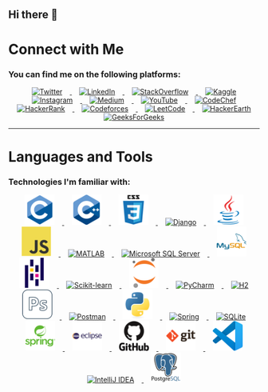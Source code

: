 ## Hi there 👋

<!--
**whateverprem/whateverprem** is a ✨ _special_ ✨ repository because its `README.md` (this file) appears on your GitHub profile.

Here are some ideas to get you started:

- 🔭 I’m currently working on ...
- 🌱 I’m currently learning ...
- 👯 I’m looking to collaborate on ...
- 🤔 I’m looking for help with ...
- 💬 Ask me about ...
- 📫 How to reach me: ...
- 😄 Pronouns: ...
- ⚡ Fun fact: ...
-->
# Connect with Me

### You can find me on the following platforms:

<p align="center">
  <a href="https://twitter.com/whateverprem" target="_blank">
    <img src="https://upload.wikimedia.org/wikipedia/commons/c/c6/X_Twitter_icon.svg" alt="Twitter" height="50" width="60" style="margin: 0 15px;" />
  </a>
  <a href="https://linkedin.com/in/whateverprem" target="_blank">
    <img src="https://upload.wikimedia.org/wikipedia/commons/c/ca/LinkedIn_logo_initials.png" alt="LinkedIn" height="50" width="60" style="margin: 0 15px;" />
  </a>
  <a href="https://stackoverflow.com/users/21084754" target="_blank">
    <img src="https://upload.wikimedia.org/wikipedia/commons/e/ef/Stack_Overflow_icon.svg" alt="StackOverflow" height="50" width="60" style="margin: 0 15px;" />
  </a>
  <a href="https://kaggle.com/whateverprem" target="_blank">
    <img src="https://upload.wikimedia.org/wikipedia/commons/f/f4/Kaggle_Logo.svg" alt="Kaggle" height="50" width="60" style="margin: 0 15px;" />
  </a>
  <a href="https://instagram.com/whateverprem" target="_blank">
    <img src="https://upload.wikimedia.org/wikipedia/commons/9/95/Instagram_logo_2022.svg" alt="Instagram" height="50" width="60" style="margin: 0 15px;" />
  </a>
  <a href="https://medium.com/@whateverprem" target="_blank">
    <img src="https://miro.medium.com/v2/resize:fit:1400/format:webp/1*psYl0y9DUzZWtHzFJLIvTw.png" alt="Medium" height="50" width="60" style="margin: 0 15px;" />
  </a>
  <a href="https://www.youtube.com/c/whatevem" target="_blank">
    <img src="https://upload.wikimedia.org/wikipedia/commons/b/b8/YouTube_Logo_2017.svg" alt="YouTube" height="50" width="60" style="margin: 0 15px;" />
  </a>
  <a href="https://www.codechef.com/users/whateverprem" target="_blank">
    <img src="https://img.icons8.com/?size=100&id=eqDiO9L02aEu&format=png&color=000000" alt="CodeChef" height="50" width="60" style="margin: 0 15px;" />
  </a>
  <a href="https://www.hackerrank.com/whateverprem" target="_blank">
    <img src="https://upload.wikimedia.org/wikipedia/commons/4/40/HackerRank_Icon-1000px.png" alt="HackerRank" height="50" width="60" style="margin: 0 15px;" />
  </a>
  <a href="https://codeforces.com/profile/whateverprem" target="_blank">
    <img src="https://upload.wikimedia.org/wikipedia/commons/b/b1/Codeforces_logo.svg" alt="Codeforces" height="50" width="60" style="margin: 0 15px;" />
  </a>
  <a href="https://www.leetcode.com/whateverprem" target="_blank">
    <img src="https://upload.wikimedia.org/wikipedia/commons/1/19/LeetCode_logo_black.png" alt="LeetCode" height="50" width="60" style="margin: 0 15px;" />
  </a>
  <a href="https://www.hackerearth.com/whateverprem" target="_blank">
    <img src="https://upload.wikimedia.org/wikipedia/commons/e/e8/HackerEarth_logo.png" alt="HackerEarth" height="50" width="60" style="margin: 0 15px;" />
  </a>
  <a href="https://auth.geeksforgeeks.org/user/whateverprem" target="_blank">
    <img src="https://upload.wikimedia.org/wikipedia/commons/4/43/GeeksforGeeks.svg" alt="GeeksForGeeks" height="50" width="60" style="margin: 0 15px;" />
  </a>
</p>

---

# Languages and Tools

### Technologies I'm familiar with:

<p align="center">
  <a href="https://www.cprogramming.com/" target="_blank" rel="noreferrer"> <img src="https://raw.githubusercontent.com/devicons/devicon/master/icons/c/c-original.svg" alt="C" width="60" height="60" style="margin: 0 15px;"/> </a>
  <a href="https://www.w3schools.com/cpp/" target="_blank" rel="noreferrer"> <img src="https://raw.githubusercontent.com/devicons/devicon/master/icons/cplusplus/cplusplus-original.svg" alt="C++" width="60" height="60" style="margin: 0 15px;"/> </a>
  <a href="https://www.w3schools.com/css/" target="_blank" rel="noreferrer"> <img src="https://raw.githubusercontent.com/devicons/devicon/master/icons/css3/css3-original-wordmark.svg" alt="CSS3" width="60" height="60" style="margin: 0 15px;"/> </a>
  <a href="https://www.djangoproject.com/" target="_blank" rel="noreferrer"> <img src="https://cdn.worldvectorlogo.com/logos/django.svg" alt="Django" width="60" height="60" style="margin: 0 15px;"/> </a>
  <a href="https://www.java.com" target="_blank" rel="noreferrer"> <img src="https://raw.githubusercontent.com/devicons/devicon/master/icons/java/java-original.svg" alt="Java" width="60" height="60" style="margin: 0 15px;"/> </a>
  <a href="https://developer.mozilla.org/en-US/docs/Web/JavaScript" target="_blank" rel="noreferrer"> <img src="https://raw.githubusercontent.com/devicons/devicon/master/icons/javascript/javascript-original.svg" alt="JavaScript" width="60" height="60" style="margin: 0 15px;"/> </a>
  <a href="https://www.mathworks.com/" target="_blank" rel="noreferrer"> <img src="https://upload.wikimedia.org/wikipedia/commons/2/21/Matlab_Logo.png" alt="MATLAB" width="60" height="60" style="margin: 0 15px;"/> </a>
  <a href="https://www.microsoft.com/en-us/sql-server" target="_blank" rel="noreferrer"> <img src="https://www.svgrepo.com/show/303229/microsoft-sql-server-logo.svg" alt="Microsoft SQL Server" width="60" height="60" style="margin: 0 15px;"/> </a>
  <a href="https://www.mysql.com/" target="_blank" rel="noreferrer"> <img src="https://raw.githubusercontent.com/devicons/devicon/master/icons/mysql/mysql-original-wordmark.svg" alt="MySQL" width="60" height="60" style="margin: 0 15px;"/> </a>
  <a href="https://pandas.pydata.org/" target="_blank" rel="noreferrer"> <img src="https://raw.githubusercontent.com/devicons/devicon/2ae2a900d2f041da66e950e4d48052658d850630/icons/pandas/pandas-original.svg" alt="Pandas" width="60" height="60" style="margin: 0 15px;"/> </a>
  <a href="https://scikit-learn.org/" target="_blank" rel="noreferrer"> <img src="https://scikit-learn.org/stable/_static/scikit-learn-logo-small.png" alt="Scikit-learn" width="60" height="60" style="margin: 0 15px;"/> </a>
  <a href="https://jupyter.org/" target="_blank" rel="noreferrer"> <img src="https://raw.githubusercontent.com/devicons/devicon/master/icons/jupyter/jupyter-original.svg" alt="Jupyter" width="60" height="60" style="margin: 0 15px;"/> </a>
  <a href="https://www.jetbrains.com/pycharm/" target="_blank" rel="noreferrer"> <img src="https://upload.wikimedia.org/wikipedia/commons/1/1d/PyCharm_Icon.svg" alt="PyCharm" width="60" height="60" style="margin: 0 15px;"/> </a>
  <a href="https://www.h2database.com/" target="_blank" rel="noreferrer"> <img src="https://upload.wikimedia.org/wikipedia/commons/a/a1/H2_logo.png" alt="H2" width="60" height="60" style="margin: 0 15px;"/> </a>
  <a href="https://www.photoshop.com/en" target="_blank" rel="noreferrer"> <img src="https://raw.githubusercontent.com/devicons/devicon/master/icons/photoshop/photoshop-line.svg" alt="Photoshop" width="60" height="60" style="margin: 0 15px;"/> </a>
  <a href="https://postman.com" target="_blank" rel="noreferrer"> <img src="https://www.vectorlogo.zone/logos/getpostman/getpostman-icon.svg" alt="Postman" width="60" height="60" style="margin: 0 15px;"/> </a>
  <a href="https://www.python.org" target="_blank" rel="noreferrer"> <img src="https://raw.githubusercontent.com/devicons/devicon/master/icons/python/python-original.svg" alt="Python" width="60" height="60" style="margin: 0 15px;"/> </a>
  <a href="https://spring.io/" target="_blank" rel="noreferrer"> <img src="https://www.vectorlogo.zone/logos/springio/springio-icon.svg" alt="Spring" width="60" height="60" style="margin: 0 15px;"/> </a>
  <a href="https://www.sqlite.org/" target="_blank" rel="noreferrer"> <img src="https://www.vectorlogo.zone/logos/sqlite/sqlite-icon.svg" alt="SQLite" width="60" height="60" style="margin: 0 15px;"/> </a>
  <a href="https://spring.io/projects/spring-boot" target="_blank" rel="noreferrer"> <img src="https://raw.githubusercontent.com/devicons/devicon/master/icons/spring/spring-original-wordmark.svg" alt="Spring Boot" width="60" height="60" style="margin: 0 15px;"/> </a>
  <a href="https://www.eclipse.org/" target="_blank" rel="noreferrer"> <img src="https://raw.githubusercontent.com/devicons/devicon/master/icons/eclipse/eclipse-original-wordmark.svg" alt="Eclipse" width="60" height="60" style="margin: 0 15px;"/> </a>
  <a href="https://github.com/" target="_blank" rel="noreferrer"> <img src="https://raw.githubusercontent.com/devicons/devicon/master/icons/github/github-original-wordmark.svg" alt="GitHub" width="60" height="60" style="margin: 0 15px;"/> </a>
  <a href="https://git-scm.com/" target="_blank" rel="noreferrer"> <img src="https://raw.githubusercontent.com/devicons/devicon/master/icons/git/git-original-wordmark.svg" alt="Git" width="60" height="60" style="margin: 0 15px;"/> </a>
  <a href="https://code.visualstudio.com/" target="_blank" rel="noreferrer"> <img src="https://raw.githubusercontent.com/devicons/devicon/master/icons/vscode/vscode-original.svg" alt="VS Code" width="60" height="60" style="margin: 0 15px;"/> </a>
  <a href="https://www.jetbrains.com/idea/" target="_blank" rel="noreferrer"> <img src="https://upload.wikimedia.org/wikipedia/commons/9/9c/IntelliJ_IDEA_Icon.svg" alt="IntelliJ IDEA" width="60" height="60" style="margin: 0 15px;"/> </a>
  <a href="https://www.postgresql.org/" target="_blank" rel="noreferrer"> <img src="https://raw.githubusercontent.com/devicons/devicon/master/icons/postgresql/postgresql-original-wordmark.svg" alt="PostgreSQL" width="60" height="60" style="margin: 0 15px;"/> </a>
</p>
